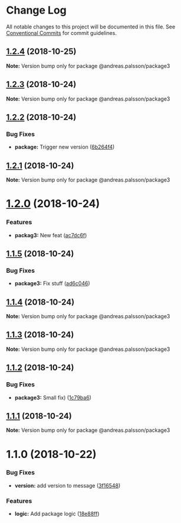 # Change Log

All notable changes to this project will be documented in this file.
See [Conventional Commits](https://conventionalcommits.org) for commit guidelines.

## [1.2.4](https://github.com/andreaspalsson/monotest/compare/@andreas.palsson/package3@1.2.3...@andreas.palsson/package3@1.2.4) (2018-10-25)

**Note:** Version bump only for package @andreas.palsson/package3





## [1.2.3](https://github.com/andreaspalsson/monotest/compare/@andreas.palsson/package3@1.2.2...@andreas.palsson/package3@1.2.3) (2018-10-24)

**Note:** Version bump only for package @andreas.palsson/package3





## [1.2.2](https://github.com/andreaspalsson/monotest/compare/@andreas.palsson/package3@1.2.1...@andreas.palsson/package3@1.2.2) (2018-10-24)


### Bug Fixes

* **package:** Trigger new version ([6b264f4](https://github.com/andreaspalsson/monotest/commit/6b264f4))





## [1.2.1](https://github.com/andreaspalsson/monotest/compare/@andreas.palsson/package3@1.2.0...@andreas.palsson/package3@1.2.1) (2018-10-24)

**Note:** Version bump only for package @andreas.palsson/package3





# [1.2.0](https://github.com/andreaspalsson/monotest/compare/@andreas.palsson/package3@1.1.5...@andreas.palsson/package3@1.2.0) (2018-10-24)


### Features

* **packag3:** New feat ([ac7dc6f](https://github.com/andreaspalsson/monotest/commit/ac7dc6f))





## [1.1.5](https://github.com/andreaspalsson/monotest/compare/@andreas.palsson/package3@1.1.4...@andreas.palsson/package3@1.1.5) (2018-10-24)


### Bug Fixes

* **package3:** Fix stuff ([ad6c046](https://github.com/andreaspalsson/monotest/commit/ad6c046))





## [1.1.4](https://github.com/andreaspalsson/monotest/compare/@andreas.palsson/package3@1.1.3...@andreas.palsson/package3@1.1.4) (2018-10-24)

**Note:** Version bump only for package @andreas.palsson/package3





## [1.1.3](https://github.com/andreaspalsson/monotest/compare/@andreas.palsson/package3@1.1.2...@andreas.palsson/package3@1.1.3) (2018-10-24)

**Note:** Version bump only for package @andreas.palsson/package3





## [1.1.2](https://github.com/andreaspalsson/monotest/compare/@andreas.palsson/package3@1.1.1...@andreas.palsson/package3@1.1.2) (2018-10-24)


### Bug Fixes

* **package3:** Small fix) ([1c79ba6](https://github.com/andreaspalsson/monotest/commit/1c79ba6))





## [1.1.1](https://github.com/andreaspalsson/monotest/compare/@andreas.palsson/package3@1.1.0...@andreas.palsson/package3@1.1.1) (2018-10-24)

**Note:** Version bump only for package @andreas.palsson/package3





# 1.1.0 (2018-10-22)


### Bug Fixes

* **version:** add version to message ([3f16548](https://github.com/andreaspalsson/monotest/commit/3f16548))


### Features

* **logic:** Add package logic ([18e88ff](https://github.com/andreaspalsson/monotest/commit/18e88ff))
